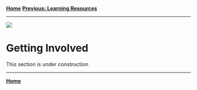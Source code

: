 [**Home**](home.md)
[**Previous: Learning Resources**](blockchain_learning.md)

----
![](https://www.sap.com/dam/application/imagelibrary/photos/287000/287437.jpg/_jcr_content/renditions/287437_homepage_3840_1200.jpg.adapt.1920_522.true.false.false.false.jpg/1629157434919.jpg)

# Getting Involved

This section is under construction

----
[**Home**](home.md)